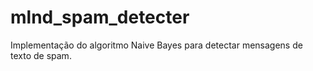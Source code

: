 # mlnd_spam_detecter
Implementação do algoritmo Naive Bayes para detectar mensagens de texto de spam.
